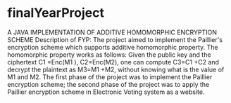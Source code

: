 # finalYearProject
A JAVA IMPLEMENTATION OF ADDITIVE HOMOMORPHIC      ENCRYPTION SCHEME Description of FYP:  The project aimed to implement the Paillier's encryption scheme which supports additive homomorphic property. The homomorphic property works as follows: Given the public key and the ciphertext C1 =Enc(M1 ), C2=Enc(M2), one can compute C3=C1 +C2 and decrypt the plaintext as M3=M1 +M2, without knowing what is the value of M1 and M2.  The first phase of the project was to implement the Paillier encryption scheme; the second phase of the project was to apply the Paillier encryption scheme in Electronic Voting system as a website.
